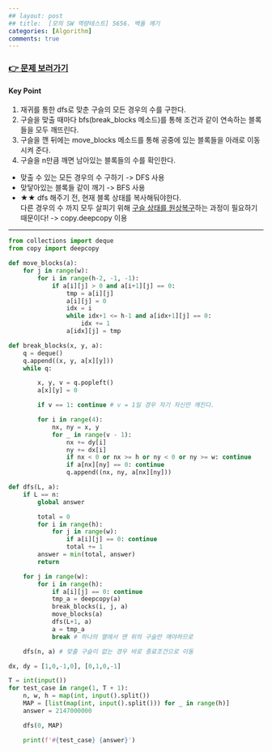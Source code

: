 ```yaml
---
## layout: post
## title:  [모의 SW 역량테스트] 5656. 벽돌 깨기
categories: [Algorithm]
comments: true
---
```


### [👉 문제 보러가기](https://swexpertacademy.com/main/code/problem/problemDetail.do?contestProbId=AWXRQm6qfL0DFAUo)  


#### Key Point
1. 재귀를 통한 dfs로 맞춘 구슬의 모든 경우의 수를 구한다.  
2. 구슬을 맞출 때마다 bfs(break_blocks 메소드)를 통해 조건과 같이 연속하는 블록들을 모두 깨뜨린다.  
3. 구슬을 깬 뒤에는 move_blocks 메소드를 통해 공중에 있는 블록들을 아래로 이동시켜 준다.  
4. 구슬을 n만큼 깨면 남아있는 블록들의 수를 확인한다.  

- 맞출 수 있는 모든 경우의 수 구하기 -> DFS 사용
- 맞닿아있는 블록들 같이 깨기 -> BFS 사용
- ★★ dfs 해주기 전, 현재 블록 상태를 복사해둬야한다.  
다른 경우의 수 까지 모두 살피기 위해 <u>구슬 상태를 원상복구</u>하는 과정이 필요하기 때문이다! -> copy.deepcopy 이용

---


```python
from collections import deque
from copy import deepcopy

def move_blocks(a):
    for j in range(w):
        for i in range(h-2, -1, -1):
            if a[i][j] > 0 and a[i+1][j] == 0:
                tmp = a[i][j]
                a[i][j] = 0
                idx = i
                while idx+1 <= h-1 and a[idx+1][j] == 0:
                    idx += 1
                a[idx][j] = tmp

def break_blocks(x, y, a):
    q = deque()
    q.append((x, y, a[x][y]))
    while q:

        x, y, v = q.popleft()
        a[x][y] = 0

        if v == 1: continue # v = 1일 경우 자기 자신만 깨진다.

        for i in range(4):
            nx, ny = x, y
            for _ in range(v - 1):
                nx += dy[i]
                ny += dx[i]
                if nx < 0 or nx >= h or ny < 0 or ny >= w: continue
                if a[nx][ny] == 0: continue
                q.append((nx, ny, a[nx][ny]))

def dfs(L, a):
    if L == n:
        global answer

        total = 0
        for i in range(h):
            for j in range(w):
                if a[i][j] == 0: continue
                total += 1
        answer = min(total, answer)
        return

    for j in range(w):
        for i in range(h):
            if a[i][j] == 0: continue
            tmp_a = deepcopy(a)
            break_blocks(i, j, a)
            move_blocks(a)
            dfs(L+1, a)
            a = tmp_a
            break # 하나의 열에서 맨 위의 구슬만 깨야하므로

    dfs(n, a) # 맞출 구슬이 없는 경우 바로 종료조건으로 이동

dx, dy = [1,0,-1,0], [0,1,0,-1]

T = int(input())
for test_case in range(1, T + 1):
    n, w, h = map(int, input().split())
    MAP = [list(map(int, input().split())) for _ in range(h)]
    answer = 2147000000

    dfs(0, MAP)

    print(f'#{test_case} {answer}')
```